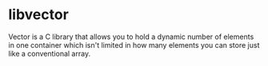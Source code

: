 # libvector
Vector is a C library that allows you to hold a dynamic number of elements in one container which isn't limited in how many elements you can store just like a conventional array.
